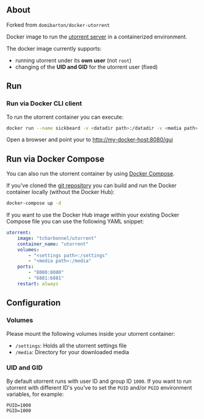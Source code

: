 ## About

Forked from `domibarton/docker-utorrent`

Docker image to run the [utorrent server](http://www.utorrent.com/) in a containerized environment.

The docker image currently supports:

* running utorrent under its __own user__ (not `root`)
* changing of the __UID and GID__ for the utorrent user (fixed)

## Run

### Run via Docker CLI client

To run the utorrent container you can execute:

```bash
docker run --name sickbeard -v <datadir path>:/datadir -v <media path>:/media -p 8080:8080 tcharbonnel/utorrent
```

Open a browser and point your to [http://my-docker-host:8080/gui](http://my-docker-host:8080/gui)

## Run via Docker Compose

You can also run the utorrent container by using [Docker Compose](https://www.docker.com/docker-compose).

If you've cloned the [git repository](https://github.com/thomascharbonnel/docker-utorrent) you can build and run the Docker container locally (without the Docker Hub):

```bash
docker-compose up -d
```

If you want to use the Docker Hub image within your existing Docker Compose file you can use the following YAML snippet:

```yaml
utorrent:
    image: "tcharbonnel/utorrent"
    container_name: "utorrent"
    volumes:
        - "<settings path>:/settings"
        - "<media path>:/media"
    ports:
        - "8080:8080"
        - "6881:6881"
    restart: always
```

## Configuration

### Volumes

Please mount the following volumes inside your utorrent container:

* `/settings`: Holds all the utorrent settings file
* `/media`: Directory for your downloaded media

### UID and GID

By default utorrent runs with user ID and group ID `1000`.
If you want to run utorrent with different ID's you've to set the `PUID` and/or `PGID` environment variables, for example:

```
PUID=1000
PGID=1000
```
